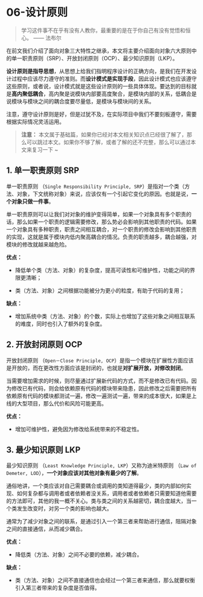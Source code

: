 # 06-设计原则

> 学习这件事不在乎有没有人教你，最重要的是在于你自己有没有觉悟和恒心。 —— 法布尔

在前文我们介绍了面向对象三大特性之继承，本文将主要介绍面向对象六大原则中的单一职责原则（SRP）、开放封闭原则（OCP）、最少知识原则（LKP）。

**设计原则是指导思想**，从思想上给我们指明程序设计的正确方向，是我们在开发设计过程中应该尽力遵守的准则。而**设计模式是实现手段**，因此设计模式也应该遵守这些原则，或者说，设计模式就是这些设计原则的一些具体体现。要达到的目标就是**高内聚低耦合**，高内聚是说模块内部要高度聚合，是模块内部的关系，低耦合是说模块与模块之间的耦合度要尽量低，是模块与模块间的关系。

注意，遵守设计原则是好，但是过犹不及，在实际项目中我们不要刻板遵守，需要根据实际情况灵活运用。

> **注意：** 本文属于基础篇，如果你已经对本文相关知识点已经很了解了，那么可以跳过本文。如果你不够了解，或者了解的还不完整，那么可以通过本文来复习一下 ~

## 1. 单一职责原则 SRP

单一职责原则 （`Single Responsibility Principle, SRP`）是指对一个类（方法、对象，下文统称对象）来说，应该仅有一个引起它变化的原因。也就是说，**一个对象只做一件事**。

单一职责原则可以让我们对对象的维护变得简单，如果一个对象具有多个职责的话，那么如果一个职责的逻辑需要修改，那么势必会影响到其他职责的代码。如果一个对象具有多种职责，职责之间相互耦合，对一个职责的修改会影响到其他职责的实现，这就是属于模块内低内聚高耦合的情况。负责的职责越多，耦合越强，对模块的修改就越来越危险。

**优点：**

* 降低单个类（方法、对象）的复杂度，提高可读性和可维护性，功能之间的界限更清晰；

* 类（方法、对象）之间根据功能被分为更小的粒度，有助于代码的复用；

**缺点：** 

* 增加系统中类（方法、对象）的个数，实际上也增加了这些对象之间相互联系的难度，同时也引入了额外的复杂度。

## 2. 开放封闭原则 OCP

开放封闭原则 （`Open－Close Principle, OCP`）是指一个模块在扩展性方面应该是开放的，而在更改性方面应该是封闭的，也就是**对扩展开放，对修改封闭**。

当需要增加需求的时候，则尽量通过扩展新代码的方式，而不是修改已有代码。因为修改已有代码，则会给依赖原有代码的模块带来隐患，因此修改之后需要把所有依赖原有代码的模块都测试一遍，修改一遍测试一遍，带来的成本很大，如果是上线的大型项目，那么代价和风险可能更高。

**优点：**

* 增加可维护性，避免因为修改给系统带来的不稳定性。

## 3. 最少知识原则 LKP

最少知识原则 （`Least Knowledge Principle, LKP`）又称为迪米特原则 （`Law of Demeter, LOD`），**一个对象应该对其他对象有最少的了解**。

通俗地讲，一个类应该对自己需要耦合或调用的类知道得最少，类的内部如何实现、如何复杂都与调用者或者依赖者没关系，调用者或者依赖者只需要知道他需要的方法即可，其他的我一概不关心。类与类之间的关系越密切，耦合度越大，当一个类发生改变时，对另一个类的影响也越大。

通常为了减少对象之间的联系，是通过引入一个第三者来帮助进行通信，阻隔对象之间的直接通信，从而减少耦合。

**优点：** 

* 降低类（方法、对象）之间不必要的依赖，减少耦合。

**缺点：** 

* 类（方法、对象）之间不直接通信也会经过一个第三者来通信，那么就要权衡引入第三者带来的复杂度是否值得。